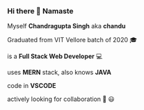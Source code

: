 ### Hi there 👋 Namaste 

Myself **Chandragupta Singh** aka **chandu**

Graduated from VIT Vellore batch of 2020 :mortar_board:

is a **Full Stack Web Developer** :computer:

uses **MERN** stack, also knows **JAVA**

code in **VSCODE**

actively looking for collaboration :couple_with_heart: :smiley:
